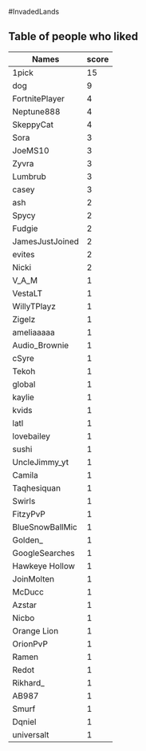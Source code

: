 #InvadedLands
## Table of people who liked
Names | score
--- | ---
1pick | 15
dog | 9
FortnitePlayer | 4
Neptune888 | 4
SkeppyCat | 4
Sora | 3
JoeMS10 | 3
Zyvra | 3
Lumbrub | 3
casey | 3
ash | 2
Spycy | 2
Fudgie | 2
JamesJustJoined | 2
evites | 2
Nicki | 2
V_A_M | 1
VestaLT | 1
WillyTPlayz | 1
Zigelz | 1
ameliaaaaa | 1
Audio_Brownie | 1
cSyre | 1
Tekoh | 1
global | 1
kaylie | 1
kvids | 1
latl | 1
lovebailey | 1
sushi | 1
UncleJimmy_yt | 1
Camila | 1
Taqhesiquan | 1
Swirls | 1
FitzyPvP | 1
BlueSnowBallMic | 1
Golden_ | 1
GoogleSearches | 1
Hawkeye Hollow | 1
JoinMolten | 1
McDucc | 1
Azstar | 1
Nicbo | 1
Orange Lion | 1
OrionPvP | 1
Ramen | 1
Redot | 1
Rikhard_ | 1
AB987 | 1
Smurf | 1
Dqniel | 1
universalt | 1
